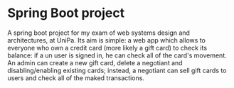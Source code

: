 # Spring Boot project
A spring boot project for my exam of web systems design and architectures, at UniPa.
Its aim is simple: a web app which allows to everyone who own a credit card (more likely a gift card) to check its balance: if a un user is signed in, he can check all of the card's movement. An admin can create a new gift card, delete a negotiant and disabling/enabling existing cards; instead, a negotiant can sell gift cards to users and check all of the maked transactions.  
